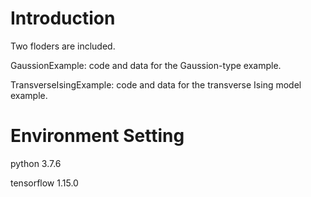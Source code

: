 # Introduction

Two floders are included. 

GaussionExample: code and data for the Gaussion-type example.

TransverseIsingExample: code and data for the transverse Ising model example.

# Environment Setting 
python 3.7.6

tensorflow 1.15.0


